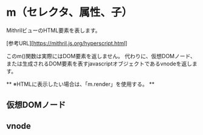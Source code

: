# m（セレクタ、属性、子）
MithrilビューのHTML要素を表します。

[参考URL][https://mithril.js.org/hyperscript.html]

このm()関数は実際にはDOM要素を返しません。
代わりに、仮想DOMノード、または生成されるDOM要素を表すjavascriptオブジェクトであるvnodeを返します。

** ※HTMLに表示したい場合は、「m.render」を使用する。 **


## 仮想DOMノード



## vnode